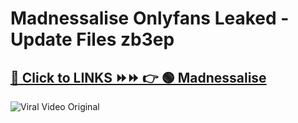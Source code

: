 
 # Madnessalise Onlyfans Leaked - Update Files zb3ep

## <h2><a href="https://clipsfans.com/Madnessalise&ref=git">🔗 Click to LINKS ⏩⏩ 👉 🟢 Madnessalise </a></h2>

<a href="https://clipsfans.com/Madnessalise&ref=git" rel="nofollow" data-target="animated-image.originalLink"><img src="https://i.ibb.co.com/xMMVF88/686577567.gif" alt="Viral Video Original" style="max-width: 100%; display: inline-block;" data-target="animated-image.originalImage"></a>

